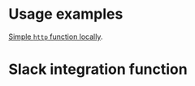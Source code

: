 # Usage examples

[Simple `http` function locally](examples/http_function.md).


# Slack integration function
